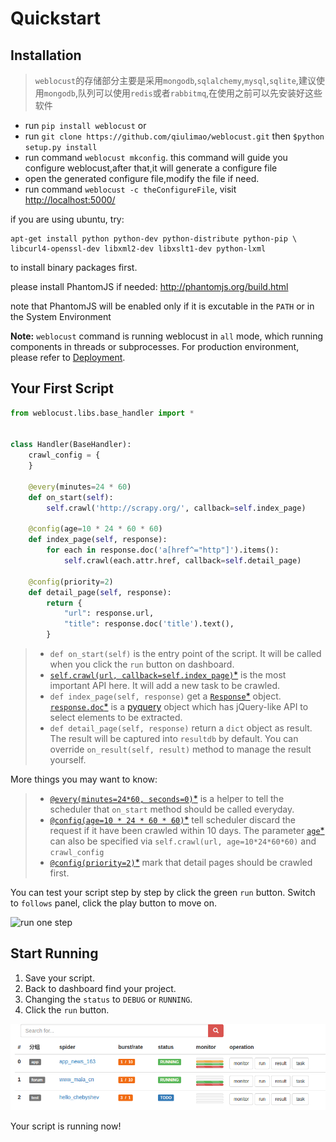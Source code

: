 Quickstart
==========

Installation
------------
>   `weblocust`的存储部分主要是采用`mongodb`,`sqlalchemy`,`mysql`,`sqlite`,建议使用`mongodb`,队列可以使用`redis`或者`rabbitmq`,在使用之前可以先安装好这些软件

* run `pip install weblocust` or 
* run `git clone https://github.com/qiulimao/weblocust.git` then `$python setup.py install`
* run command `weblocust mkconfig`. this command will guide you configure weblocust,after that,it will generate a configure file
* open the generated configure file,modify the file if need.
* run command `weblocust -c theConfigureFile`, visit [http://localhost:5000/](http://localhost:5000/)

if you are using ubuntu, try:
```
apt-get install python python-dev python-distribute python-pip \
libcurl4-openssl-dev libxml2-dev libxslt1-dev python-lxml
```
to install binary packages first.


please install PhantomJS if needed: http://phantomjs.org/build.html

note that PhantomJS will be enabled only if it is excutable in the `PATH` or in the System Environment

**Note:** `weblocust` command is running weblocust in `all` mode, which running components in threads or subprocesses. 
For production environment, please refer to [Deployment](/deploy/).

Your First Script
-----------------

```python
from weblocust.libs.base_handler import *


class Handler(BaseHandler):
    crawl_config = {
    }

    @every(minutes=24 * 60)
    def on_start(self):
        self.crawl('http://scrapy.org/', callback=self.index_page)

    @config(age=10 * 24 * 60 * 60)
    def index_page(self, response):
        for each in response.doc('a[href^="http"]').items():
            self.crawl(each.attr.href, callback=self.detail_page)

    @config(priority=2)
    def detail_page(self, response):
        return {
            "url": response.url,
            "title": response.doc('title').text(),
        }
```

> * `def on_start(self)` is the entry point of the script. It will be called when you click the `run` button on dashboard.
> * [`self.crawl(url, callback=self.index_page)`*](/apis/self.crawl) is the most important API here. It will add a new task to be crawled.
> * `def index_page(self, response)` get a [`Response`*](/apis/Response) object. [`response.doc`*](/apis/Response/#responsedoc) is a [pyquery](https://pythonhosted.org/pyquery/) object which has jQuery-like API to select elements to be extracted.
> * `def detail_page(self, response)` return a `dict` object as result. The result will be captured into `resultdb` by default. You can override `on_result(self, result)` method to manage the result yourself.


More things you may want to know:

> * [`@every(minutes=24*60, seconds=0)`*](/apis/@every/) is a helper to tell the scheduler that `on_start` method should be called everyday.
> * [`@config(age=10 * 24 * 60 * 60)`*](/apis/self.crawl/#configkwargs) tell scheduler discard the request if it have been crawled within 10 days. The parameter [`age`*](/apis/self.crawl/#schedule) can also be specified via `self.crawl(url, age=10*24*60*60)` and `crawl_config`
> * [`@config(priority=2)`*](/apis/self.crawl/#schedule) mark that detail pages should be crawled first.

You can test your script step by step by click the green `run` button. Switch to `follows` panel, click the play button to move on.

![run one step](imgs/run_one_step.png)

Start Running
-------------

1. Save your script.
2. Back to dashboard find your project.
3. Changing the `status` to `DEBUG` or `RUNNING`.
4. Click the `run` button.

![index demo](imgs/index_page.png)

Your script is running now!
